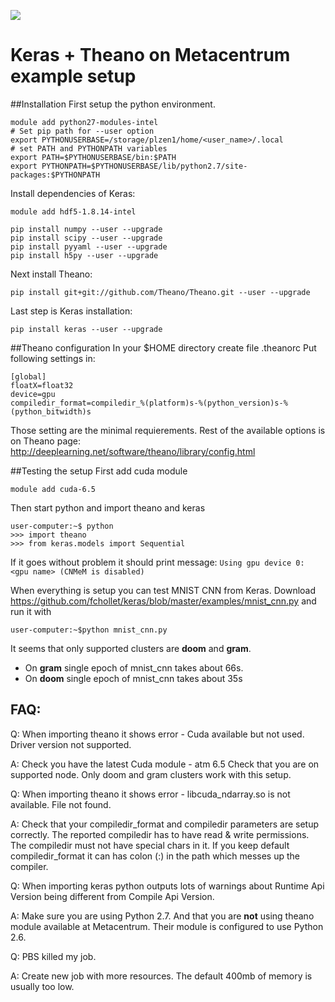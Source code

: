 ![](http://i.imgur.com/2KLqeUs.jpg)

# Keras + Theano on Metacentrum example setup

##Installation
First setup the python environment.
```
module add python27-modules-intel
# Set pip path for --user option
export PYTHONUSERBASE=/storage/plzen1/home/<user_name>/.local
# set PATH and PYTHONPATH variables
export PATH=$PYTHONUSERBASE/bin:$PATH
export PYTHONPATH=$PYTHONUSERBASE/lib/python2.7/site-packages:$PYTHONPATH
```

Install dependencies of Keras:
```
module add hdf5-1.8.14-intel

pip install numpy --user --upgrade
pip install scipy --user --upgrade
pip install pyyaml --user --upgrade
pip install h5py --user --upgrade
```

Next install Theano:
```
pip install git+git://github.com/Theano/Theano.git --user --upgrade
```

Last step is Keras installation:
```
pip install keras --user --upgrade
```

##Theano configuration
In your $HOME directory create file .theanorc Put following settings in:
```
[global]
floatX=float32
device=gpu
compiledir_format=compiledir_%(platform)s-%(python_version)s-%(python_bitwidth)s
```
Those setting are the minimal requierements. Rest of the available options is on Theano page: http://deeplearning.net/software/theano/library/config.html

##Testing the setup
First add cuda module
```
module add cuda-6.5
```

Then start python and import theano and keras
```
user-computer:~$ python
>>> import theano
>>> from keras.models import Sequential
```

If it goes without problem it should print message:
```Using gpu device 0: <gpu name> (CNMeM is disabled)```

When everything is setup you can test MNIST CNN from Keras. Download https://github.com/fchollet/keras/blob/master/examples/mnist_cnn.py
and run it with
```
user-computer:~$python mnist_cnn.py
```

It seems that only supported clusters are **doom** and **gram**. 
* On **gram** single epoch of mnist_cnn takes about 66s. 
* On **doom** single epoch of mnist_cnn takes about 35s

## FAQ:
Q:	When importing theano it shows error - Cuda available but not used. Driver version not supported.

A:	Check you have the latest Cuda module - atm 6.5
	Check that you are on supported node. Only doom and gram clusters work with this setup.


Q:	When importing theano it shows error - libcuda_ndarray.so is not available. File not found.

A:	Check that your compiledir_format and compiledir parameters are setup correctly. The reported compiledir has to have read & write permissions. The compiledir must not have special chars in it. If you keep default compiledir_format it can has colon (:) in the path which messes up the compiler.


Q:  When importing keras python outputs lots of warnings about Runtime Api Version being different from Compile Api Version.

A:	Make sure you are using Python 2.7. And that you are **not** using theano module available at Metacentrum. Their module is configured to use Python 2.6.


Q:	PBS killed my job.

A:	Create new job with more resources. The default 400mb of memory is usually too low.
